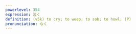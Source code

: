 ```yaml
---
powerlevel: 354
expression: 泣く
definition: (v5k) to cry; to weep; to sob; to howl; (P)
pronunciation: なく
---
```


